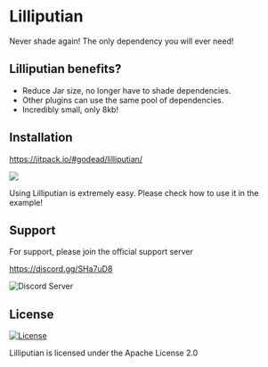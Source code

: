 # Lilliputian

Never shade again! The only dependency you will ever need!

## Lilliputian benefits? 

* Reduce Jar size, no longer have to shade dependencies.
* Other plugins can use the same pool of dependencies.
* Incredibly small, only 8kb!

## Installation

https://jitpack.io/#godead/lilliputian/

[![](https://jitpack.io/v/godead/lilliputian.svg)](https://jitpack.io/#godead/lilliputian/)

Using Lilliputian is extremely easy. Please check how to use it in the example!

## Support

For support, please join the official support server

https://discord.gg/SHa7uD8

![Discord Server](https://discord.com/api/guilds/730339636639039548/widget.png?style=banner2)

## License

[![License](https://img.shields.io/badge/License-Apache%202.0-red.svg)](https://opensource.org/licenses/Apache-2.0)

Lilliputian is licensed under the Apache License 2.0
